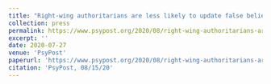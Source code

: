 ```yaml
---
title: "Right-wing authoritarians are less likely to update false beliefs after corrective feedback, study finds"
collection: press
permalink: https://www.psypost.org/2020/08/right-wing-authoritarians-are-less-likely-to-update-false-beliefs-after-corrective-feedback-study-finds-57674
excerpt: ''
date: 2020-07-27
venue: 'PsyPost'
paperurl: 'https://www.psypost.org/2020/08/right-wing-authoritarians-are-less-likely-to-update-false-beliefs-after-corrective-feedback-study-finds-57674'
citation: 'PsyPost, 08/15/20'
---
```

 
